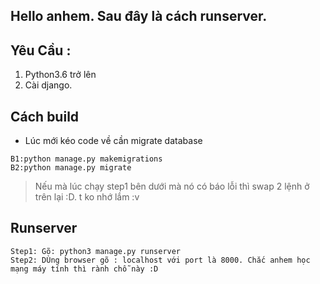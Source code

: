 ## Hello anhem. Sau đây là cách runserver.
## Yêu Cầu :
1. Python3.6 trở lên
2. Cài django.
## Cách build
- Lúc mới kéo code về cần migrate database
```
B1:python manage.py makemigrations
B2:python manage.py migrate
```
> Nếu mà lúc chạy step1 bên dưới mà nó có báo lỗi thì swap 2 lệnh ở trên lại :D. t ko nhớ lắm :v

## Runserver
```
Step1: Gõ: python3 manage.py runserver
Step2: DÙng browser gõ : localhost với port là 8000. Chắc anhem học mạng máy tính thì rành chỗ này :D
```
